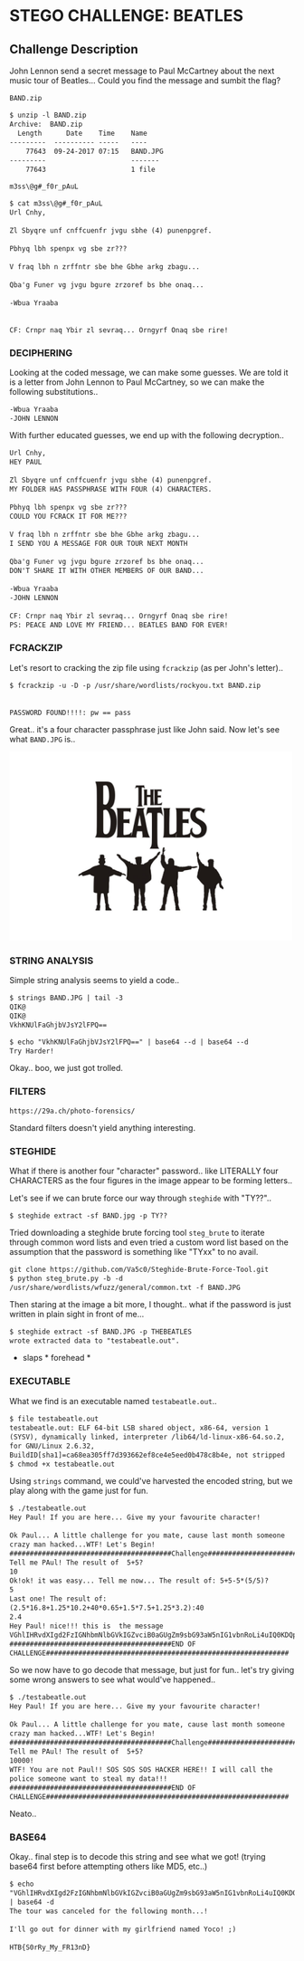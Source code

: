 # STEGO CHALLENGE: BEATLES

## Challenge Description
John Lennon send a secret message to Paul McCartney about the next music tour
of Beatles... Could you find the message and sumbit the flag? 

```
BAND.zip
```
```
$ unzip -l BAND.zip 
Archive:  BAND.zip
  Length      Date    Time    Name
---------  ---------- -----   ----
    77643  09-24-2017 07:15   BAND.JPG
---------                     -------
    77643                     1 file
```

```
m3ss\@g#_f0r_pAuL 
```

```
$ cat m3ss\@g#_f0r_pAuL 
Url Cnhy,

Zl Sbyqre unf cnffcuenfr jvgu sbhe (4) punenpgref.

Pbhyq lbh spenpx vg sbe zr???

V fraq lbh n zrffntr sbe bhe Gbhe arkg zbagu...

Qba'g Funer vg jvgu bgure zrzoref bs bhe onaq...

-Wbua Yraaba


CF: Crnpr naq Ybir zl sevraq... Orngyrf Onaq sbe rire!
```

### DECIPHERING

Looking at the coded message, we can make some guesses. We are told it is a 
letter from John Lennon to Paul McCartney, so we can make the following 
substitutions..

```
-Wbua Yraaba
-JOHN LENNON
```

With further educated guesses, we end up with the following decryption..

```
Url Cnhy,
HEY PAUL

Zl Sbyqre unf cnffcuenfr jvgu sbhe (4) punenpgref.
MY FOLDER HAS PASSPHRASE WITH FOUR (4) CHARACTERS.

Pbhyq lbh spenpx vg sbe zr???
COULD YOU FCRACK IT FOR ME???

V fraq lbh n zrffntr sbe bhe Gbhe arkg zbagu...
I SEND YOU A MESSAGE FOR OUR TOUR NEXT MONTH

Qba'g Funer vg jvgu bgure zrzoref bs bhe onaq...
DON'T SHARE IT WITH OTHER MEMBERS OF OUR BAND...

-Wbua Yraaba
-JOHN LENNON

CF: Crnpr naq Ybir zl sevraq... Orngyrf Onaq sbe rire!
PS: PEACE AND LOVE MY FRIEND... BEATLES BAND FOR EVER!
```

### FCRACKZIP

Let's resort to cracking the zip file using `fcrackzip` (as per John's letter)..

```
$ fcrackzip -u -D -p /usr/share/wordlists/rockyou.txt BAND.zip 


PASSWORD FOUND!!!!: pw == pass
```

Great.. it's a four character passphrase just like John said. Now let's see
what `BAND.JPG` is..

<img src="BAND.JPG" width=500px/>

### STRING ANALYSIS

Simple string analysis seems to yield a code..

```
$ strings BAND.JPG | tail -3
QIK@
QIK@
VkhKNUlFaGhjbVJsY2lFPQ==
```

```
$ echo "VkhKNUlFaGhjbVJsY2lFPQ==" | base64 --d | base64 --d
Try Harder!
```

Okay.. boo, we just got trolled.

### FILTERS

```
https://29a.ch/photo-forensics/
```

Standard filters doesn't yield anything interesting.

### STEGHIDE

What if there is another four "character" password.. like LITERALLY four
CHARACTERS as the four figures in the image appear to be forming letters..

Let's see if we can brute force our way through `steghide` with "TY??"..

```
$ steghide extract -sf BAND.jpg -p TY??
```

Tried downloading a steghide brute forcing tool `steg_brute` to iterate through
common word lists and even tried a custom word list based on the assumption
that the password is something like "TYxx" to no avail.

```
git clone https://github.com/Va5c0/Steghide-Brute-Force-Tool.git
$ python steg_brute.py -b -d /usr/share/wordlists/wfuzz/general/common.txt -f BAND.JPG
```

Then staring at the image a bit more, I thought.. what if the password is just
written in plain sight in front of me...

```
$ steghide extract -sf BAND.JPG -p THEBEATLES
wrote extracted data to "testabeatle.out".
```

* slaps * forehead *

### EXECUTABLE

What we find is an executable named `testabeatle.out`..

```
$ file testabeatle.out 
testabeatle.out: ELF 64-bit LSB shared object, x86-64, version 1 (SYSV), dynamically linked, interpreter /lib64/ld-linux-x86-64.so.2, for GNU/Linux 2.6.32, BuildID[sha1]=ca68ea305ff7d393662ef8ce4e5eed0b478c8b4e, not stripped
$ chmod +x testabeatle.out 
```

Using `strings` command, we could've harvested the encoded string, but we play
along with the game just for fun.

```
$ ./testabeatle.out 
Hey Paul! If you are here... Give my your favourite character!

Ok Paul... A little challenge for you mate, cause last month someone crazy man hacked...WTF! Let's Begin!
########################################Challenge############################################################
Tell me PAul! The result of  5+5?
10
Ok!ok! it was easy... Tell me now... The result of: 5+5-5*(5/5)?
5
Last one! The result of: (2.5*16.8+1.25*10.2+40*0.65+1.5*7.5+1.25*3.2):40
2.4
Hey Paul! nice!!! this is  the message
VGhlIHRvdXIgd2FzIGNhbmNlbGVkIGZvciB0aGUgZm9sbG93aW5nIG1vbnRoLi4uIQ0KDQpJJ2xsIGdvIG91dCBmb3IgZGlubmVyIHdpdGggbXkgZ2lybGZyaWVuZCBuYW1lZCBZb2NvISA7KQ0KDQpIVEJ7UzByUnlfTXlfRlIxM25EfQ0K
########################################END OF CHALLENGE############################################################
```

So we now have to go decode that message, but just for fun.. let's try giving
some wrong answers to see what would've happened..

```
$ ./testabeatle.out 
Hey Paul! If you are here... Give my your favourite character!

Ok Paul... A little challenge for you mate, cause last month someone crazy man hacked...WTF! Let's Begin!
########################################Challenge############################################################
Tell me PAul! The result of  5+5?
10000!    
WTF! You are not Paul!! SOS SOS SOS HACKER HERE!! I will call the police someone want to steal my data!!!
########################################END OF CHALLENGE############################################################
```

Neato..

### BASE64

Okay.. final step is to decode this string and see what we got! (trying base64
first before attempting others like MD5, etc..)

```
$ echo "VGhlIHRvdXIgd2FzIGNhbmNlbGVkIGZvciB0aGUgZm9sbG93aW5nIG1vbnRoLi4uIQ0KDQpJJ2xsIGdvIG91dCBmb3IgZGlubmVyIHdpdGggbXkgZ2lybGZyaWVuZCBuYW1lZCBZb2NvISA7KQ0KDQpIVEJ7UzByUnlfTXlfRlIxM25EfQ0K" | base64 -d
The tour was canceled for the following month...!

I'll go out for dinner with my girlfriend named Yoco! ;)

HTB{S0rRy_My_FR13nD}
```
